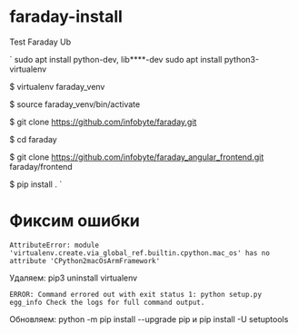 # faraday-install
Test Faraday Ub

`
sudo apt install python-dev, lib****-dev
sudo apt install python3-virtualenv

$ virtualenv faraday_venv

$ source faraday_venv/bin/activate

$ git clone https://github.com/infobyte/faraday.git

$ cd faraday

$ git clone https://github.com/infobyte/faraday_angular_frontend.git faraday/frontend

$ pip install .
`


# Фиксим ошибки

`AttributeError: module 'virtualenv.create.via_global_ref.builtin.cpython.mac_os' has no attribute 'CPython2macOsArmFramework'`

Удаляем: pip3 uninstall virtualenv


`ERROR: Command errored out with exit status 1: python setup.py egg_info Check the logs for full command output.`

Обновляем: python -m pip install --upgrade pip и pip install -U setuptools
